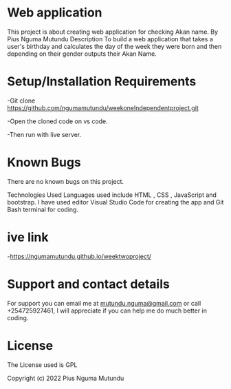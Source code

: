 # Web application
This project is about creating web application for checking Akan name.
By Pius Nguma Mutundu
Description
To build a web application that takes a user's birthday and calculates the day of the week they were born and then depending on their gender outputs their Akan Name.

# Setup/Installation Requirements
-Git clone https://github.com/ngumamutundu/weekoneIndependentproject.git

-Open the cloned code on vs code.

-Then run with live server.

# Known Bugs
There are no known bugs on this project.

Technologies Used
Languages used include HTML , CSS , JavaScript and bootstrap. I have used editor Visual Studio Code for creating the app and Git Bash terminal for coding.

# ive link
-https://ngumamutundu.github.io/weektwoproject/

# Support and contact details
For support you can email me at mutundu.nguma@gmail.com or call +254725927461, I will appreciate if you can help me do much better in coding.

# License
The License used is GPL

Copyright (c) 2022 Pius Nguma Mutundu